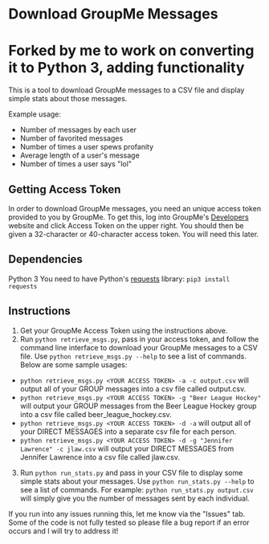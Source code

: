 Download GroupMe Messages
=============
Forked by me to work on converting it to Python 3, adding functionality
=============




This is a tool to download GroupMe messages to a CSV file and display simple stats about those messages.

Example usage:
- Number of messages by each user
- Number of favorited messages
- Number of times a user spews profanity
- Average length of a user's message
- Number of times a user says "lol"

Getting Access Token
--------------
In order to download GroupMe messages, you need an unique access token provided to you by GroupMe. To get this, log into GroupMe's <a href="https://dev.groupme.com/session/new" target="_blank">Developers</a> website and click Access Token on the upper right. You should then be given a 32-character or 40-character access token. You will need this later.

Dependencies
--------------
Python 3 You need to have Python's <a href="http://docs.python-requests.org/en/latest/" target="_blank">requests</a> library: ```pip3 install requests```

Instructions
--------------
1. Get your GroupMe Access Token using the instructions above.
2. Run ```python retrieve_msgs.py```, pass in your access token, and follow the command line interface to download your GroupMe messages to a CSV file. Use ```python retrieve_msgs.py --help``` to see a list of commands. Below are some sample usages:
  - ```python retrieve_msgs.py <YOUR ACCESS TOKEN> -a -c output.csv``` will output all of your GROUP messages into a csv file called output.csv.
  - ```python retrieve_msgs.py <YOUR ACCESS TOKEN> -g "Beer League Hockey"``` will output your GROUP messages from the Beer League Hockey group into a csv file called beer_league_hockey.csv.
  - ```python retrieve_msgs.py <YOUR ACCESS TOKEN> -d -a``` will output all of your DIRECT MESSAGES into a separate csv file for each person.
  - ```python retrieve_msgs.py <YOUR ACCESS TOKEN> -d -g "Jennifer Lawrence" -c jlaw.csv``` will output your DIRECT MESSAGES from Jennifer Lawrence into a csv file called jlaw.csv.
3. Run ```python run_stats.py``` and pass in your CSV file to display some simple stats about your messages. Use ```python run_stats.py --help``` to see a list of commands. For example: ```python run_stats.py output.csv``` will simply give you the number of messages sent by each individual.

If you run into any issues running this, let me know via the "Issues" tab. Some of the code is not fully tested so please file a bug report if an error occurs and I will try to address it!

